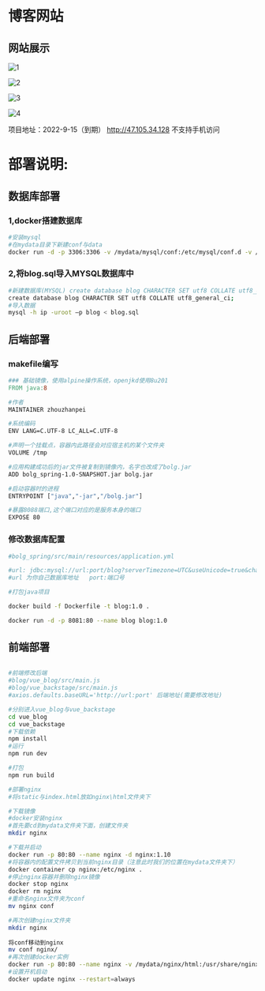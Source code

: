 # 博客网站



## 网站展示



![1](https://gitee.com/zhou-zhanpei/blog/raw/master/img/1.png)

![2](https://gitee.com/zhou-zhanpei/blog/raw/master/img/2.png)

![3](https://gitee.com/zhou-zhanpei/blog/raw/master/img/3.png)

![4](https://gitee.com/zhou-zhanpei/blog/raw/master/img/4.png)





项目地址：2022-9-15（到期） http://47.105.34.128   不支持手机访问



# 部署说明:

## 数据库部署

### 1,docker搭建数据库

```bash
#安装mysql
#在mydata目录下新建conf与data 
docker run -d -p 3306:3306 -v /mydata/mysql/conf:/etc/mysql/conf.d -v /mydata/mysql/data:/var/lib/mysql -e MYSQL_ROOT_PASSWORD=root --name mysql mysql:5.7
```

### 2,将blog.sql导入MYSQL数据库中

```bash
#新建数据库(MYSQL) create database blog CHARACTER SET utf8 COLLATE utf8_general_ci;
create database blog CHARACTER SET utf8 COLLATE utf8_general_ci;
#导入数据
mysql -h ip -uroot –p blog < blog.sql
```



## 后端部署

### makefile编写

```makefile
### 基础镜像，使用alpine操作系统，openjkd使用8u201
FROM java:8

#作者
MAINTAINER zhouzhanpei

#系统编码
ENV LANG=C.UTF-8 LC_ALL=C.UTF-8

#声明一个挂载点，容器内此路径会对应宿主机的某个文件夹
VOLUME /tmp

#应用构建成功后的jar文件被复制到镜像内，名字也改成了bolg.jar
ADD bolg_spring-1.0-SNAPSHOT.jar bolg.jar

#启动容器时的进程
ENTRYPOINT ["java","-jar","/bolg.jar"]

#暴露8088端口,这个端口对应的是服务本身的端口
EXPOSE 80
```



### 修改数据库配置

```bash
#bolg_spring/src/main/resources/application.yml 

#url: jdbc:mysql://url:port/blog?serverTimezone=UTC&useUnicode=true&characterEncoding=utf-8
#url 为你自己数据库地址   port:端口号 

#打包java项目

docker build -f Dockerfile -t blog:1.0 .

docker run -d -p 8081:80 --name blog blog:1.0
```





## 前端部署

```bash
  
#前端修改后端
#blog/vue_blog/src/main.js 
#blog/vue_backstage/src/main.js
#axios.defaults.baseURL='http://url:port' 后端地址(需要修改地址)

#分别进入vue_blog与vue_backstage
cd vue_blog
cd vue_backstage
#下载依赖
npm install
#运行
npm run dev

#打包
npm run build

#部署nginx
#将static与index.html放如nginx\html文件夹下

```



```bash
#下载镜像
#docker安装nginx
#首先要cd到mydata文件夹下面，创建文件夹
mkdir nginx

#下载并启动
docker run -p 80:80 --name nginx -d nginx:1.10
#将容器内的配置文件拷贝到当前nginx目录（注意此时我们的位置在mydata文件夹下）
docker container cp nginx:/etc/nginx .
#停止nginx容器并删除nginx镜像
docker stop nginx
docker rm nginx
#重命名nginx文件夹为conf
mv nginx conf

#再次创建nginx文件夹
mkdir nginx
	
将conf移动到nginx
mv conf nginx/
#再次创建docker实例
docker run -p 80:80 --name nginx -v /mydata/nginx/html:/usr/share/nginx/html -v /mydata/nginx/logs:/var/log/nginx -v /mydata/nginx/conf:/etc/nginx -d nginx:1.10	
#设置开机启动
docker update nginx --restart=always


```

